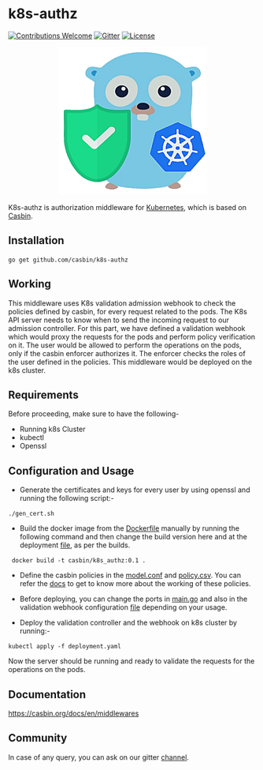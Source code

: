 # k8s-authz
[![Contributions Welcome](https://img.shields.io/badge/contributions-welcome-brightgreen.svg?style=flat)](https://github.com/casbin/k8s-authz/issues)
[![Gitter](https://badges.gitter.im/Join%20Chat.svg)](https://gitter.im/casbin/lobby)
[![License](https://img.shields.io/badge/License-Apache%202.0-blue.svg)](https://opensource.org/licenses/Apache-2.0)

<p align="center">
    <img width="300" height="300" src="k8s-logo.png" alt="K8s-authz" />
</p>
   
K8s-authz is authorization middleware for [Kubernetes](https://github.com/kubernetes/kubernetes), which is based on [Casbin](https://github.com/casbin/casbin). 

## Installation

```
go get github.com/casbin/k8s-authz
```
## Working

This middleware uses K8s validation admission webhook to check the policies defined by casbin, for every request related to the pods. The K8s API server needs to know when to send the incoming request to our admission controller. For this part, we have defined a validation webhook which would proxy the requests for the pods and perform policy verification on it. The user would be allowed to perform the operations on the pods, only if the casbin enforcer authorizes it. The enforcer checks the roles of the user defined in the policies. This middleware would be deployed on the k8s cluster. 

## Requirements
Before proceeding, make sure to have the following-
- Running k8s Cluster
- kubectl
- Openssl

## Configuration and Usage
 
- Generate the certificates and keys for every user by using openssl and running the following script:-
```
./gen_cert.sh
```
- Build the docker image from the [Dockerfile](https://github.com/casbin/k8s-authz/blob/master/Dockerfile) manually by running the following command and then change the build version here and at the deployment [file](https://github.com/casbin/k8s-authz/blob/718f58c46e3dbf79063b5b1c18348c2fee5de9e9/manifests/deployment.yaml#L18), as per the builds. 
```
 docker build -t casbin/k8s_authz:0.1 .
```
- Define the casbin policies in the [model.conf](https://github.com/casbin/k8s-authz/blob/master/config/model.conf) and [policy.csv](https://github.com/casbin/k8s-authz/blob/master/config/policy.csv). You can refer the [docs](https://casbin.org/docs/en/how-it-works) to get to know more about the working of these policies.

- Before deploying, you can change the ports in [main.go](https://github.com/casbin/k8s-authz/blob/master/main.go) and also in the validation webhook configuration [file](https://github.com/casbin/k8s-authz/blob/master/manifests/deployment.yaml) depending on your usage.
- Deploy the validation controller and the webhook on k8s cluster by running:-
```
kubectl apply -f deployment.yaml
```
Now the server should be running and ready to validate the requests for the operations on the pods. 

## Documentation

https://casbin.org/docs/en/middlewares 

## Community

In case of any query, you can ask on our gitter [channel](https://gitter.im/casbin/lobby).

